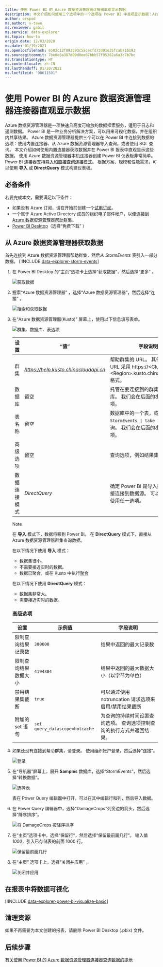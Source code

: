 ```yaml
---
title: 使用 Power BI 的 Azure 数据资源管理器连接器直观显示数据
description: 本文介绍如何使用三个选项中的一个选项在 Power BI 中直观显示数据：Azure 数据资源管理器的 Power BI 连接器。
author: orspod
ms.author: v-tawe
ms.reviewer: gabil
ms.service: data-explorer
ms.topic: how-to
origin.date: 12/03/2020
ms.date: 01/19/2021
ms.openlocfilehash: 6582c12f893393c5acecfd73d91e35fcab71b193
ms.sourcegitcommit: 7be0e8a387d09d0ee07bbb57f05362a6a3c7b7bc
ms.translationtype: HT
ms.contentlocale: zh-CN
ms.lasthandoff: 01/20/2021
ms.locfileid: "98611501"
---
```

# <a name="visualize-data-using-the-azure-data-explorer-connector-for-power-bi"></a>使用 Power BI 的 Azure 数据资源管理器连接器直观显示数据

Azure 数据资源管理器是一项快速且高度可缩放的数据探索服务，适用于日志和遥测数据。 Power BI 是一种业务分析解决方案，可以用来可视化数据，并在组织内共享结果。 Azure 数据资源管理器提供三个可以在 Power BI 中连接到数据的选项：使用内置连接器、从 Azure 数据资源管理器导入查询，或者使用 SQL 查询。 本文介绍如何使用内置连接器获取数据并在 Power BI 报表中直观显示这些数据。 使用 Azure 数据资源管理器本机连接器创建 Power BI 仪表板非常简单。 Power BI 连接器支持[导入和直接查询连接模式](https://docs.microsoft.com/power-bi/desktop-directquery-about)。 根据方案、规模和性能需求，可以使用 **导入** 或 **DirectQuery** 模式构建仪表板。 

## <a name="prerequisites"></a>必备条件

若要完成本文，需要满足以下条件：

* 如果没有 Azure 订阅，请在开始前创建一个[试用订阅](https://www.microsoft.com/china/azure/index.html?fromtype=cn)。
* 一个属于 Azure Active Directory 成员的组织电子邮件帐户，以便连接到 [Azure 数据资源管理器帮助群集](https://dataexplorer.azure.cn/clusters/help/databases/samples)。
* [Power BI Desktop](https://powerbi.microsoft.com/get-started/)（选择“免费下载”  ）

## <a name="get-data-from-azure-data-explorer"></a>从 Azure 数据资源管理器获取数据

首先连接到 Azure 数据资源管理器帮助群集，然后从 *StormEvents* 表引入一部分数据。 [!INCLUDE [data-explorer-storm-events](includes/data-explorer-storm-events.md)]

1. 在 Power BI Desktop 的“主页”选项卡上选择“获取数据”，然后选择“更多”    。

    ![获取数据](media/power-bi-connector/get-data-more.png)

1. 搜索“Azure 数据资源管理器”  ，选择“Azure 数据资源管理器”，然后选择“连接”   。

    ![搜索和获取数据](media/power-bi-connector/search-get-data.png)

1. 在“Azure 数据资源管理器(Kusto)”  屏幕上，使用以下信息填写表单。

    ![群集、数据库、表选项](media/power-bi-connector/cluster-database-table.png)

    | 设置 | “值” | 字段说明
    |---|---|---
    | 群集 | *https://help.kusto.chinacloudapi.cn* | 帮助群集的 URL。 其他群集的 URL 采用 https://\<ClusterName\>.\<Region\>.kusto.chinacloudapi.cn 格式。 |
    | 数据库 | 留空 | 托管在要连接到的群集上的数据库。 我们会在后面的步骤中选择此项。 |
    | 表名称 | 留空 | 数据库中的一个表，或者类似 <code>StormEvents \| take 1000</code> 的查询。 我们会在后面的步骤中选择此项。 |
    | 高级选项 | 留空 | 查询选项，例如结果集大小。
    | 数据连接模式 | *DirectQuery* | 确定 Power BI 是导入数据还是直接连接到数据源。 可以对此连接器使用任一选项。 |

    > [!NOTE]
    > 在 **导入** 模式下，数据将移到 Power BI。 在 **DirectQuery** 模式下，直接从 Azure 数据资源管理器群集查询数据。
    >
    > 在以下情况下使用 **导入** 模式：
    >
    > * 数据集很小。
    > * 不需要接近实时的数据。
    > * 数据已聚合，或在 Kusto 中执行[聚合](kusto/query/summarizeoperator.md#list-of-aggregation-functions)
    >
    > 在以下情况下使用 **DirectQuery** 模式：
    > * 数据集非常大。
    > * 需要接近实时的数据。

    ### <a name="advanced-options"></a>高级选项

    | 设置 | 示例值 | 字段说明
    |---|---|---
    | 限制查询结果记录数| `300000` | 结果中返回的最大记录数 |
    | 限制查询结果数据大小 | `4194304` | 结果中返回的最大数据大小（以字节为单位） |
    | 禁用结果集截断 | `true` | 可以通过使用 notruncation 请求选项来启用/禁用结果截断 |
    | 附加的 set 语句 | `set query_datascope=hotcache` | 为查询的持续时间设置查询选项。 查询选项控制查询的执行方式并返回结果。 |

1. 如果还没有连接到帮助群集，请登录。 使用组织帐户登录，然后选择“连接”。 

    ![登录](media/power-bi-connector/sign-in.png)

1. 在“导航器”屏幕上，展开 **Samples** 数据库，选择“StormEvents”，然后选择“转换数据”。 

    ![选择表](media/power-bi-connector/select-table.png)

    表在 Power Query 编辑器中打开，可以在其中编辑行和列，然后导入数据。

1. 在 Power Query 编辑器中，选择“DamageCrops”列旁边的箭头，然后选择“降序排序”。  

    ![将 DamageCrops 按降序排序](media/power-bi-connector/sort-descending.png)

1. 在“主页”选项卡中，选择“保留行”，然后选择“保留最前面几行”。    输入值 *1000*，引入已存储表的前面 1000 行。

    ![保留最前面几行](media/power-bi-connector/keep-top-rows.png)

1. 在“主页”  选项卡上，选择“关闭并应用”  。

    ![关闭并应用](media/power-bi-connector/close-apply.png)

## <a name="visualize-data-in-a-report"></a>在报表中将数据可视化

[!INCLUDE [data-explorer-power-bi-visualize-basic](includes/data-explorer-power-bi-visualize-basic.md)]

## <a name="clean-up-resources"></a>清理资源

如果不再需要为本文创建的报表，请删除 Power BI Desktop (.pbix) 文件。

## <a name="next-steps"></a>后续步骤

[有关使用 Power BI 的 Azure 数据资源管理器连接器查询数据的提示](power-bi-best-practices.md#tips-for-using-the-azure-data-explorer-connector-for-power-bi-to-query-data)
